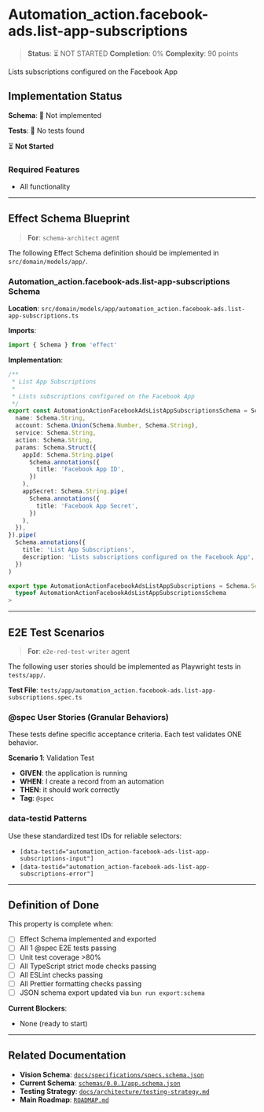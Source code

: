 # Automation_action.facebook-ads.list-app-subscriptions

> **Status**: ⏳ NOT STARTED
> **Completion**: 0%
> **Complexity**: 90 points

Lists subscriptions configured on the Facebook App

## Implementation Status

**Schema**: 🔴 Not implemented

**Tests**: 🔴 No tests found

⏳ **Not Started**

### Required Features

- All functionality

---

## Effect Schema Blueprint

> **For**: `schema-architect` agent

The following Effect Schema definition should be implemented in `src/domain/models/app/`.

### Automation_action.facebook-ads.list-app-subscriptions Schema

**Location**: `src/domain/models/app/automation_action.facebook-ads.list-app-subscriptions.ts`

**Imports**:

```typescript
import { Schema } from 'effect'
```

**Implementation**:

```typescript
/**
 * List App Subscriptions
 *
 * Lists subscriptions configured on the Facebook App
 */
export const AutomationActionFacebookAdsListAppSubscriptionsSchema = Schema.Struct({
  name: Schema.String,
  account: Schema.Union(Schema.Number, Schema.String),
  service: Schema.String,
  action: Schema.String,
  params: Schema.Struct({
    appId: Schema.String.pipe(
      Schema.annotations({
        title: 'Facebook App ID',
      })
    ),
    appSecret: Schema.String.pipe(
      Schema.annotations({
        title: 'Facebook App Secret',
      })
    ),
  }),
}).pipe(
  Schema.annotations({
    title: 'List App Subscriptions',
    description: 'Lists subscriptions configured on the Facebook App',
  })
)

export type AutomationActionFacebookAdsListAppSubscriptions = Schema.Schema.Type<
  typeof AutomationActionFacebookAdsListAppSubscriptionsSchema
>
```

---

## E2E Test Scenarios

> **For**: `e2e-red-test-writer` agent

The following user stories should be implemented as Playwright tests in `tests/app/`.

**Test File**: `tests/app/automation_action.facebook-ads.list-app-subscriptions.spec.ts`

### @spec User Stories (Granular Behaviors)

These tests define specific acceptance criteria. Each test validates ONE behavior.

**Scenario 1**: Validation Test

- **GIVEN**: the application is running
- **WHEN**: I create a record from an automation
- **THEN**: it should work correctly
- **Tag**: `@spec`

### data-testid Patterns

Use these standardized test IDs for reliable selectors:

- `[data-testid="automation_action-facebook-ads-list-app-subscriptions-input"]`
- `[data-testid="automation_action-facebook-ads-list-app-subscriptions-error"]`

---

## Definition of Done

This property is complete when:

- [ ] Effect Schema implemented and exported
- [ ] All 1 @spec E2E tests passing
- [ ] Unit test coverage >80%
- [ ] All TypeScript strict mode checks passing
- [ ] All ESLint checks passing
- [ ] All Prettier formatting checks passing
- [ ] JSON schema export updated via `bun run export:schema`

**Current Blockers**:

- None (ready to start)

---

## Related Documentation

- **Vision Schema**: [`docs/specifications/specs.schema.json`](../specs.schema.json)
- **Current Schema**: [`schemas/0.0.1/app.schema.json`](../../schemas/0.0.1/app.schema.json)
- **Testing Strategy**: [`docs/architecture/testing-strategy.md`](../../architecture/testing-strategy.md)
- **Main Roadmap**: [`ROADMAP.md`](../../../ROADMAP.md)
